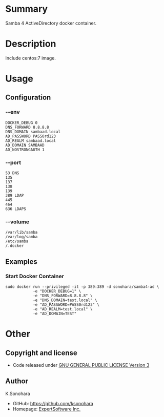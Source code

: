 # Summary

Samba 4 ActiveDirectory docker container.

# Description

Include centos:7 image.

# Usage

## Configuration

### --env

    DOCKER_DEBUG 0
    DNS_FORWARD 8.8.8.8
    DNS_DOMAIN sambaad.local
    AD_PASSWORD PASS0rd123
    AD_REALM sambaad.local
    AD_DOMAIN SAMBAAD
    AD_NOSTRONGAUTH 1

### --port

    53 DNS
    135
    137
    138
    139
    389 LDAP
    445
    464
    636 LDAPS

### --volume

    /var/lib/samba
    /var/log/samba
    /etc/samba
    /.docker

## Examples

### Start Docker Container

    sudo docker run --privileged -it -p 389:389 -d sonohara/samba4-ad \
                -e "DOCKER_DEBUG=1" \
                -e "DNS_FORWARD=8.8.8.8" \
                -e "DNS_DOMAIN=test.local" \
                -e "AD_PASSWORD=PASS0rd123" \
                -e "AD_REALM=test.local" \
                -e "AD_DOMAIN=TEST"

# Other

## Copyright and license

- Code released under [GNU GENERAL PUBLIC LICENSE Version 3](https://github.com/ksonohara/docker/blob/master/LICENSE)

## Author

K.Sonohara
- GitHub: https://github.com/ksonohara
- Homepage: [ExpertSoftware Inc.](https://www.e-software.company "ExpertSoftware Inc.")
